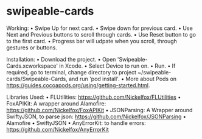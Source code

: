 # swipeable-cards

Working:
• Swipe Up for next card.
• Swipe down for previous card.
• Use Next and Previous buttons to scroll through cards.
• Use Reset button to go to the first card.
• Progress bar will udpate when you scroll, through gestures or buttons.

Installation:
• Download the project.
• Open 'Swipeable-Cards.xcworkspace' in Xcode.
• Select Device to run on.
• Run.
• If required, go to terminal, change directory to project ~/swipeable-cards/Swipeable-Cards, and run 'pod install'.
• More about Pods on https://guides.cocoapods.org/using/getting-started.html.

Libraries Used:
• FLUtilities: https://github.com/Nickelfox/FLUtilities
• FoxAPIKit: A wrapper around Alamofire: https://github.com/Nickelfox/FoxAPIKit
• JSONParsing: A Wrapper around SwiftyJSON, to parse json: https://github.com/Nickelfox/JSONParsing
• Alamofire
• SwiftyJSON
• AnyErrorKit: to handle errors: https://github.com/Nickelfox/AnyErrorKit
